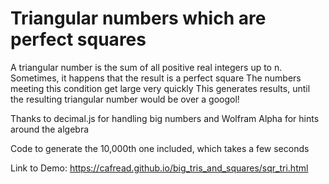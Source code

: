 # Triangular numbers which are perfect squares

A triangular number is the sum of all positive real integers up to n.
Sometimes, it happens that the result is a perfect square
The numbers meeting this condition get large very quickly
This generates results, until the resulting triangular number would be over a googol!

Thanks to decimal.js for handling big numbers and Wolfram Alpha for hints around the algebra

Code to generate the 10,000th one included, which takes a few seconds

Link to Demo: https://cafread.github.io/big_tris_and_squares/sqr_tri.html
